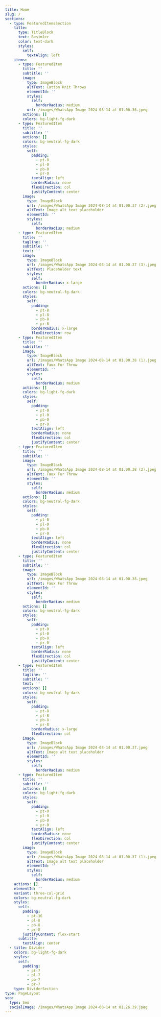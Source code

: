 ```yaml
---
title: Home
slug: /
sections:
  - type: FeaturedItemsSection
    title:
      type: TitleBlock
      text: Resimler
      color: text-dark
      styles:
        self:
          textAlign: left
    items:
      - type: FeaturedItem
        title: ''
        subtitle: ''
        image:
          type: ImageBlock
          altText: Cotton Knit Throws
          elementId: ''
          styles:
            self:
              borderRadius: medium
          url: /images/WhatsApp Image 2024-08-14 at 01.00.36.jpeg
        actions: []
        colors: bg-light-fg-dark
      - type: FeaturedItem
        title: ''
        subtitle: ''
        actions: []
        colors: bg-neutral-fg-dark
        styles:
          self:
            padding:
              - pt-0
              - pl-0
              - pb-0
              - pr-0
            textAlign: left
            borderRadius: none
            flexDirection: col
            justifyContent: center
        image:
          type: ImageBlock
          url: /images/WhatsApp Image 2024-08-14 at 01.00.37 (2).jpeg
          altText: Image alt text placeholder
          elementId: ''
          styles:
            self:
              borderRadius: medium
      - type: FeaturedItem
        title: ''
        tagline: ''
        subtitle: ''
        text: ''
        image:
          type: ImageBlock
          url: /images/WhatsApp Image 2024-08-14 at 01.00.37 (3).jpeg
          altText: Placeholder text
          styles:
            self:
              borderRadius: x-large
        actions: []
        colors: bg-neutral-fg-dark
        styles:
          self:
            padding:
              - pt-8
              - pl-8
              - pb-8
              - pr-8
            borderRadius: x-large
            flexDirection: row
      - type: FeaturedItem
        title: ''
        subtitle: ''
        image:
          type: ImageBlock
          url: /images/WhatsApp Image 2024-08-14 at 01.00.38 (1).jpeg
          altText: Faux Fur Throw
          elementId: ''
          styles:
            self:
              borderRadius: medium
        actions: []
        colors: bg-light-fg-dark
        styles:
          self:
            padding:
              - pt-0
              - pl-0
              - pb-0
              - pr-0
            textAlign: left
            borderRadius: none
            flexDirection: col
            justifyContent: center
      - type: FeaturedItem
        title: ''
        subtitle: ''
        image:
          type: ImageBlock
          url: /images/WhatsApp Image 2024-08-14 at 01.00.38 (2).jpeg
          altText: Faux Fur Throw
          elementId: ''
          styles:
            self:
              borderRadius: medium
        actions: []
        colors: bg-neutral-fg-dark
        styles:
          self:
            padding:
              - pt-0
              - pl-0
              - pb-0
              - pr-0
            textAlign: left
            borderRadius: none
            flexDirection: col
            justifyContent: center
      - type: FeaturedItem
        title: ''
        subtitle: ''
        image:
          type: ImageBlock
          url: /images/WhatsApp Image 2024-08-14 at 01.00.38.jpeg
          altText: Faux Fur Throw
          elementId: ''
          styles:
            self:
              borderRadius: medium
        actions: []
        colors: bg-neutral-fg-dark
        styles:
          self:
            padding:
              - pt-0
              - pl-0
              - pb-0
              - pr-0
            textAlign: left
            borderRadius: none
            flexDirection: col
            justifyContent: center
      - type: FeaturedItem
        title: ''
        tagline: ''
        subtitle: ''
        text: ''
        actions: []
        colors: bg-neutral-fg-dark
        styles:
          self:
            padding:
              - pt-8
              - pl-8
              - pb-8
              - pr-8
            borderRadius: x-large
            flexDirection: col
        image:
          type: ImageBlock
          url: /images/WhatsApp Image 2024-08-14 at 01.00.37.jpeg
          altText: Image alt text placeholder
          elementId: ''
          styles:
            self:
              borderRadius: medium
      - type: FeaturedItem
        title: ''
        subtitle: ''
        actions: []
        colors: bg-light-fg-dark
        styles:
          self:
            padding:
              - pt-0
              - pl-0
              - pb-0
              - pr-0
            textAlign: left
            borderRadius: none
            flexDirection: col
            justifyContent: center
        image:
          type: ImageBlock
          url: /images/WhatsApp Image 2024-08-14 at 01.00.37 (1).jpeg
          altText: Image alt text placeholder
          elementId: ''
          styles:
            self:
              borderRadius: medium
    actions: []
    elementId: ''
    variant: three-col-grid
    colors: bg-neutral-fg-dark
    styles:
      self:
        padding:
          - pt-16
          - pl-8
          - pb-8
          - pr-8
        justifyContent: flex-start
      subtitle:
        textAlign: center
  - title: Divider
    colors: bg-light-fg-dark
    styles:
      self:
        padding:
          - pt-7
          - pl-7
          - pb-7
          - pr-7
    type: DividerSection
type: PageLayout
seo:
  type: Seo
  socialImage: /images/WhatsApp Image 2024-08-14 at 01.26.39.jpeg
---
```

